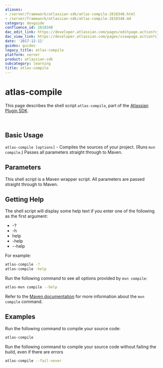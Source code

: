 ```yaml
---
aliases:
- /server/framework/atlassian-sdk/atlas-compile-2818348.html
- /server/framework/atlassian-sdk/atlas-compile-2818348.md
category: devguide
confluence_id: 2818348
dac_edit_link: https://developer.atlassian.com/pages/editpage.action?cjm=wozere&pageId=2818348
dac_view_link: https://developer.atlassian.com/pages/viewpage.action?cjm=wozere&pageId=2818348
date: '2017-12-11'
guides: guides
legacy_title: atlas-compile
platform: server
product: atlassian-sdk
subcategory: learning
title: atlas-compile
---
```

# atlas-compile

This page describes the shell script `atlas-compile`, part of the [Atlassian Plugin SDK](/server/framework/atlassian-sdk/working-with-the-sdk).

 

## Basic Usage

`atlas-compile [options]` - Compiles the sources of your project. (Runs `mvn compile`.) Passes all parameters straight through to Maven.

## Parameters

This shell script is a Maven wrapper script. All parameters are passed straight through to Maven.

## Getting Help

The shell script will display some help text if you enter one of the following as the first argument:

-   -?
-   -h
-   help
-   -help
-   --help

For example:

``` bash
atlas-compile -?
atlas-compile -help
```

Run the following command to see all options provided by `mvn compile`:

``` bash
atlas-mvn compile --help
```

Refer to the <a href="http://maven.apache.org/guides/getting-started/index.html#How_do_I_compile_my_application_sources" class="external-link">Maven documentation</a> for more information about the `mvn compile` command.

## Examples

Run the following command to compile your source code:

``` bash
atlas-compile
```

Run the following command to compile your source code without failing the build, even if there are errors

``` bash
atlas-compile --fail-never
```





































































































































































































































































































